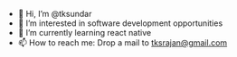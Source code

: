 - 👋 Hi, I’m @tksundar
- 👀 I’m interested in software development opportunities 
- 🌱 I’m currently learning react native
- 📫 How to reach me: Drop a mail to tksrajan@gmail.com 

<!---
tksundar/tksundar is a ✨ special ✨ repository because its `README.md` (this file) appears on your GitHub profile.
You can click the Preview link to take a look at your changes.
--->
